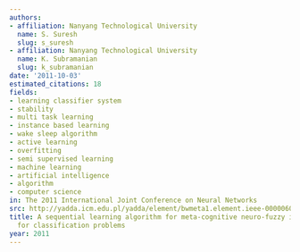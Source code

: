 ```yaml
---
authors:
- affiliation: Nanyang Technological University
  name: S. Suresh
  slug: s_suresh
- affiliation: Nanyang Technological University
  name: K. Subramanian
  slug: k_subramanian
date: '2011-10-03'
estimated_citations: 18
fields:
- learning classifier system
- stability
- multi task learning
- instance based learning
- wake sleep algorithm
- active learning
- overfitting
- semi supervised learning
- machine learning
- artificial intelligence
- algorithm
- computer science
in: The 2011 International Joint Conference on Neural Networks
src: http://yadda.icm.edu.pl/yadda/element/bwmeta1.element.ieee-000006033545
title: A sequential learning algorithm for meta-cognitive neuro-fuzzy inference system
  for classification problems
year: 2011
---
```

